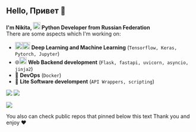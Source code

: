 ## Hello, Привет 👋

**I'm Nikita, <img src="/svg/python-color.svg" width=20 height=20> Python Developer from Russian Federation**<br>
There are some aspects which I'm working on:

* <img src="/svg/tensorflow-color.svg" width=20 height=20><img src="/svg/keras-color.svg" width=20 height=20> **Deep Learning and Machine Learning** (`Tensorflow, Keras, Pytorch, Jupyter`)
* 🌐<img src="/svg/flask-color.svg" width=20 height=20> **Web Backend development** (`Flask, fastapi, uvicorn, asyncio, jinja2`)
* 🐳 **DevOps** (`Docker`)
* 🧻 **Lite Software develompent** (`API Wrappers, scripting`)

![](https://github-readme-stats.vercel.app/api?username=v1nn4ik&hide=contribs&count_private=true&show_icons=true&theme=gruvbox&hide_border=true&include_all_commits=true&hide_title=true&bg_color=45,17b2e3,1363b6&text_color=ffffff&icon_color=ffffff)
![](https://github-readme-stats.vercel.app/api/top-langs/?username=v1nn4ik&layout=compact&theme=gruvbox&hide_border=truehide_title=true&bg_color=45,17b2e3,1363b6&text_color=ffffff&icon_color=ffffff&title_color=ffffff&font_size=20)

![](https://komarev.com/ghpvc/?username=v1nn4ik)

You also can check public repos that pinned below this text
Thank you and enjoy ❤️
